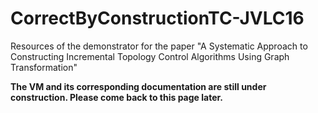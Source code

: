 # CorrectByConstructionTC-JVLC16
Resources of the demonstrator for the paper "A Systematic Approach to Constructing Incremental Topology Control Algorithms Using Graph Transformation"

**The VM and its corresponding documentation are still under construction. Please come back to this page later.**
